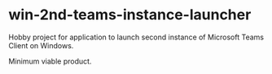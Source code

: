 # win-2nd-teams-instance-launcher
Hobby project for application to launch second instance of Microsoft Teams Client on Windows.

Minimum viable product.
